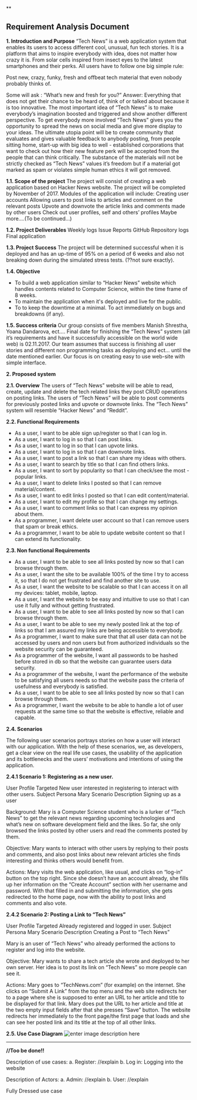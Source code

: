 **

Requirement Analysis Document
--------------------------------------

**1. Introduction and Purpose**
“Tech News” is a web application system that enables its users to access different cool,  unusual, fun tech stories. It is a platform that aims to inspire everybody with idea, does not matter how crazy it is. From solar cells inspired from insect eyes to the latest smartphones and their perks. All users have to follow one big simple rule:

Post new, crazy, funky, fresh and offbeat tech material that even nobody probably thinks of. 

Some will ask : “What’s new and fresh for you?”
Answer: Everything that does not get their chance to be heard of, think of or talked about because it is too innovative. 
The most important idea of “Tech News” is to make everybody’s imagination boosted and triggered and show another different perspective.
To get everybody more involved “Tech News” gives you the opportunity to spread the news on social media and give more display to your ideas. 
The ultimate utopia point will be to create community that evaluates and gives valuable feedback to anybody posting, from people sitting home, start-up with big idea to well - established corporations that want to check out how their new feature perk will be accepted from the people that can think critically. The substance of the materials will not be strictly checked as “Tech News” values it’s freedom but if a material got marked as spam or violates simple human ethics it will got removed. 

**1.1. Scope of the project**
The project will consist of creating a web application based on Hacker News website. The project will be completed by November of 2017. Modules of the application will include:
Creating user accounts
Allowing users to post links to articles and comment on the relevant posts
Upvote and downvote the article links and comments made by other users
Check out user profiles, self and others’ profiles
Maybe more….(To be continued...)

**1.2. Project Deliverables**
Weekly logs
Issue Reports
GitHub Repository logs
Final application

**1.3. Project Success**
 The project will be determined successful when it is deployed and has an up-time of 95% on a period of 6 weeks and also not breaking down during the simulated stress tests. (??not sure exactly).

**1.4. Objective**

- To build a web application similar to “Hacker News” website which
   handles contents related to Computer Science, within the time frame
   of 8 weeks.
- To maintain the application when it's deployed and live
   for the public. 
- To to keep the downtime at a minimal. To act
   immediately on bugs and breakdowns (if any).

**1.5. Success criteria**
Our group consists of five members Manish Shrestha, Yoana Dandarova, ect….
Final date for finishing the “Tech News” system (all it’s requirements and have it successfully accessible on the world wide web) is 02.11.2017. Our  team assumes that success is finishing all user stories and different non programming tasks as deploying and ect… until the date mentioned earlier.
Our focus is on creating easy to use web-site with simple interface.  

**2. Proposed system**

**2.1. Overview**
The users of “Tech News” website will be able to read, create, update and delete the tech related links they post CRUD operations on posting links. 
The users of “Tech News” will be able to post comments for previously posted links and upvote or downvote links. 
The “Tech News” system will resemble “Hacker News” and “Reddit”.

**2.2. Functional Requirements**

- As a user, I want to be able sign up/register so that I can log in.
- As a user, I want to log in so that I can post links.
- As a user, I want to log in so that I can upvote links.
- As a user, I want to log in so that I can downvote links.
- As a user, I want to post a link so that I can share my ideas with others.
- As a user, I want to search by title so that I can find others links.
- As a user, I want to sort by popularity so that I can check/see the most - popular links.
- As a user, I want to delete links I posted so that I can remove material/content.
- As a user, I want to edit links I posted so that I can edit content/material.
- As a user, I want to edit my profile so that I can change my settings.
- As a user, I want to comment links so that I can express my opinion about them.
- As a programmer, I want delete user account so that I can remove users that spam or break ethics.
- As a programmer, I want to be able to update website content so that I can extend its functionality.

**2.3. Non functional Requirements**
      
- As a user, I want to be able to see all links posted by now so that I can browse through them.
- As a user, I want  the site to be available 100% of the time I try to access it, so that I do not get frustrated and find another site to use.
- As a user, I want the website to be scalable so that I can access it on all my devices: tablet, mobile, laptop.
- As a user, I want  the website to be easy and intuitive to use so that I can use it fully and without getting frustrated.
- As a user, I want to be able to see all links posted by now so that I can browse through them.
- As a user, I want to be able to see my newly posted link at the top of links so that I am assured my links are being accessible to everybody.
- As a programmer, I want to make sure that that all user data can not be accessed by users and non users but from authorized individuals so the website security can be guaranteed.
- As a programmer of the website, I want all passwords to be hashed before stored in db so that the website can guarantee users data security. 
- As a programmer of the website, I want the performance of the website to be satisfying all users needs so that the website pass the criteria of usefulness and everybody is satisfied. 
- As a user, I want to be able to see all links posted by now so that I can browse through them.
- As a programmer, I want the website to be able to handle a lot of user requests at the same time so that the website is effective, reliable and capable.



**2.4. Scenarios**

The following user scenarios portrays stories on how a user will interact with our application. With the help of these scenarios, we, as developers, get a clear view on the real life use cases, the usability of the application and its bottlenecks and the users’ motivations and intentions of using the application.


**2.4.1 Scenario 1: Registering as a new user.**


User Profile Targeted
New user interested in registering to interact with other users.
Subject Persona
Mary
Scenario Description
Signing up as a user

Background:
Mary is a Computer Science student who is a lurker of “Tech News” to get the relevant news regarding upcoming technologies and what’s new on software development field and the likes. So far, she only browsed the links posted by other users and read the comments posted by them.

Objective:
Mary wants to interact with other users by replying to their posts and comments, and also post links about new relevant articles she finds interesting and thinks others would benefit from.

Actions:
Mary visits the web application, like usual, and clicks on “log-in” button on the top right. Since she doesn’t have an account already, she fills up her information on the “Create Account” section with her username and password. With that filled in and submitting the information, she gets redirected to the home page, now with the ability to post links and comments and also vote.






**2.4.2 Scenario 2: Posting a Link to “Tech News”**

User Profile Targeted
Already registered and logged in user.
Subject Persona
Mary
Scenario Description
Creating a Post to “Tech News”

Mary is an user of “Tech News” who already performed the actions to register and log into the website. 

Objective:
Mary wants to share a tech article she wrote and deployed to her own server. Her idea is to post its link on “Tech News” so more people can see it. 

Actions:
Mary goes to “TechNews.com” (for example) on the internet. She clicks on 
“Submit A Link” from the top menu and the web site redirects her to a page where she is supposed to enter an URL to her article and title to be displayed for that link. Mary does put the URL to her article and title at the two empty input fields after that she presses “Save” button. The website redirects her immediately to the front page/the first page that loads and she can see her posted link and its title at the top of all other links.

**2.5. Use Case Diagram**
![enter image description here](https://lh3.googleusercontent.com/j_9G1aeixynnEMjcEOTcN_PpEJIAOQZLSWGAK7jJjtCRvELPaIJmji5i1-LNvciOJtYKsL1AkAXJ7Q=s0 "Hacker News Clone &#40;2&#41;.png")


----------


**//Too be done!!**


Description of use cases:
a. Register:
//explain
b. Log in:
Logging into the website

Description of Actors:
a. Admin:
//explain
b. User:
//explain

Fully Dressed use case